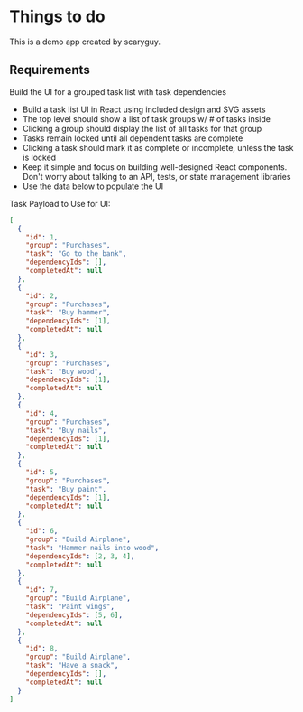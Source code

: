 # Things to do

This is a demo app created by scaryguy.

## Requirements

Build the UI for a grouped task list with task dependencies

- Build a task list UI in React using included design and SVG assets
- The top level should show a list of task groups w/ # of tasks inside
- Clicking a group should display the list of all tasks for that group
- Tasks remain locked until all dependent tasks are complete
- Clicking a task should mark it as complete or incomplete, unless the task is locked
- Keep it simple and focus on building well-designed React components. Don't worry about talking to an API, tests, or state management libraries
- Use the data below to populate the UI

Task Payload to Use for UI:

```json
[
  {
    "id": 1,
    "group": "Purchases",
    "task": "Go to the bank",
    "dependencyIds": [],
    "completedAt": null
  },
  {
    "id": 2,
    "group": "Purchases",
    "task": "Buy hammer",
    "dependencyIds": [1],
    "completedAt": null
  },
  {
    "id": 3,
    "group": "Purchases",
    "task": "Buy wood",
    "dependencyIds": [1],
    "completedAt": null
  },
  {
    "id": 4,
    "group": "Purchases",
    "task": "Buy nails",
    "dependencyIds": [1],
    "completedAt": null
  },
  {
    "id": 5,
    "group": "Purchases",
    "task": "Buy paint",
    "dependencyIds": [1],
    "completedAt": null
  },
  {
    "id": 6,
    "group": "Build Airplane",
    "task": "Hammer nails into wood",
    "dependencyIds": [2, 3, 4],
    "completedAt": null
  },
  {
    "id": 7,
    "group": "Build Airplane",
    "task": "Paint wings",
    "dependencyIds": [5, 6],
    "completedAt": null
  },
  {
    "id": 8,
    "group": "Build Airplane",
    "task": "Have a snack",
    "dependencyIds": [],
    "completedAt": null
  }
]
```
